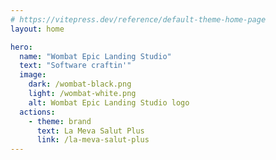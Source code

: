 ```yaml
---
# https://vitepress.dev/reference/default-theme-home-page
layout: home

hero:
  name: "Wombat Epic Landing Studio"
  text: "Software craftin'"
  image:
    dark: /wombat-black.png
    light: /wombat-white.png
    alt: Wombat Epic Landing Studio logo
  actions:
    - theme: brand
      text: La Meva Salut Plus
      link: /la-meva-salut-plus
---
```


